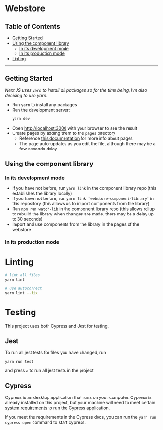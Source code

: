 # Webstore
## Table of Contents

- [Getting Started](#getting-started)
- [Using the component library](#using-the-component-library)
  - [In its development mode](#in-its-development-mode)
  - [In its production mode](#In-its-production-mode)
- [Linting](#linting)

---

## Getting Started
_Next JS uses `yarn` to install all packages so for the time being, I'm also deciding to use yarn._

- Run `yarn` to install any packages
- Run the development server:
  ```bash
  yarn dev
  ```
- Open [http://localhost:3000](http://localhost:3000) with your browser to see the result
- Create pages by adding them to the `pages` directory
  - Reference [this documentation](https://nextjs.org/docs/basic-features/pages) for more info about pages
  - The page auto-updates as you edit the file, although there may be a few seconds delay

<!-- [API routes](https://nextjs.org/docs/api-routes/introduction) can be accessed on [http://localhost:3000/api/hello](http://localhost:3000/api/hello). This endpoint can be edited in `pages/api/hello.js`.

The `pages/api` directory is mapped to `/api/*`. Files in this directory are treated as [API routes](https://nextjs.org/docs/api-routes/introduction) instead of React pages. -->

## Using the component library
### In its development mode
- If you have not before, run `yarn link` in the component library repo (this establishes the library locally)
- If you have not before, run `yarn link "webstore-component-library"` in this repository (this allows us to import components from the library)
- Run `npm run watch-lib` in the component library repo (this allows rollup to rebuild the library when changes are made. there may be a delay up to 30 seconds)
- Import and use components from the library in the pages of the webstore

### In its production mode
<!-- TODO -->


# Linting
``` bash
# lint all files
yarn lint

# use autocorrect
yarn lint --fix
```

# Testing

This project uses both Cypress and Jest for testing.

## Jest
To run all jest tests for files you have changed, run
```
yarn run test
```
and press `a` to run all jest tests in the project

## Cypress
Cypress is an desktop application that runs on your computer. Cypress is already installed on this project, but your machine will need to meet certain [system requirements](https://docs.cypress.io/guides/getting-started/installing-cypress#System-requirements) to run the Cypress application.

If you meet the requirements in the Cypress docs, you can run the `yarn run cypress open` command to start cypress.
